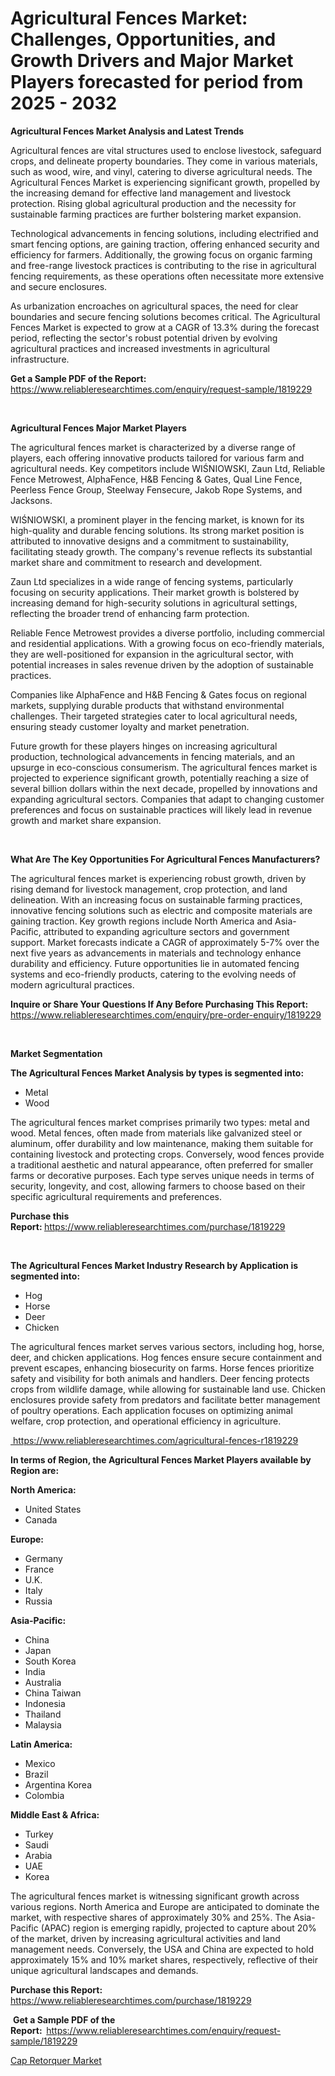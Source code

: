 <p><h1>Agricultural Fences Market: Challenges, Opportunities, and Growth Drivers and Major Market Players forecasted for period from 2025 - 2032</h1></p><p><strong>Agricultural Fences Market Analysis and Latest Trends</strong></p>
<p><p>Agricultural fences are vital structures used to enclose livestock, safeguard crops, and delineate property boundaries. They come in various materials, such as wood, wire, and vinyl, catering to diverse agricultural needs. The Agricultural Fences Market is experiencing significant growth, propelled by the increasing demand for effective land management and livestock protection. Rising global agricultural production and the necessity for sustainable farming practices are further bolstering market expansion.</p><p>Technological advancements in fencing solutions, including electrified and smart fencing options, are gaining traction, offering enhanced security and efficiency for farmers. Additionally, the growing focus on organic farming and free-range livestock practices is contributing to the rise in agricultural fencing requirements, as these operations often necessitate more extensive and secure enclosures. </p><p>As urbanization encroaches on agricultural spaces, the need for clear boundaries and secure fencing solutions becomes critical. The Agricultural Fences Market is expected to grow at a CAGR of 13.3% during the forecast period, reflecting the sector's robust potential driven by evolving agricultural practices and increased investments in agricultural infrastructure.</p></p>
<p><strong>Get a Sample PDF of the Report:&nbsp;</strong> <a href="https://www.reliableresearchtimes.com/enquiry/request-sample/1819229?utm_campaign=2476&utm_medium=2&utm_source=Github&utm_content=ia&utm_term=18022025&utm_id=agricultural-fences">https://www.reliableresearchtimes.com/enquiry/request-sample/1819229</a></p>
<p>&nbsp;</p>
<p><strong>Agricultural Fences Major Market Players</strong></p>
<p><p>The agricultural fences market is characterized by a diverse range of players, each offering innovative products tailored for various farm and agricultural needs. Key competitors include WIŚNIOWSKI, Zaun Ltd, Reliable Fence Metrowest, AlphaFence, H&B Fencing & Gates, Qual Line Fence, Peerless Fence Group, Steelway Fensecure, Jakob Rope Systems, and Jacksons.</p><p>WIŚNIOWSKI, a prominent player in the fencing market, is known for its high-quality and durable fencing solutions. Its strong market position is attributed to innovative designs and a commitment to sustainability, facilitating steady growth. The company's revenue reflects its substantial market share and commitment to research and development.</p><p>Zaun Ltd specializes in a wide range of fencing systems, particularly focusing on security applications. Their market growth is bolstered by increasing demand for high-security solutions in agricultural settings, reflecting the broader trend of enhancing farm protection. </p><p>Reliable Fence Metrowest provides a diverse portfolio, including commercial and residential applications. With a growing focus on eco-friendly materials, they are well-positioned for expansion in the agricultural sector, with potential increases in sales revenue driven by the adoption of sustainable practices.</p><p>Companies like AlphaFence and H&B Fencing & Gates focus on regional markets, supplying durable products that withstand environmental challenges. Their targeted strategies cater to local agricultural needs, ensuring steady customer loyalty and market penetration.</p><p>Future growth for these players hinges on increasing agricultural production, technological advancements in fencing materials, and an upsurge in eco-conscious consumerism. The agricultural fences market is projected to experience significant growth, potentially reaching a size of several billion dollars within the next decade, propelled by innovations and expanding agricultural sectors. Companies that adapt to changing customer preferences and focus on sustainable practices will likely lead in revenue growth and market share expansion.</p></p>
<p>&nbsp;</p>
<p><strong>What Are The Key Opportunities For Agricultural Fences Manufacturers?</strong></p>
<p><p>The agricultural fences market is experiencing robust growth, driven by rising demand for livestock management, crop protection, and land delineation. With an increasing focus on sustainable farming practices, innovative fencing solutions such as electric and composite materials are gaining traction. Key growth regions include North America and Asia-Pacific, attributed to expanding agriculture sectors and government support. Market forecasts indicate a CAGR of approximately 5-7% over the next five years as advancements in materials and technology enhance durability and efficiency. Future opportunities lie in automated fencing systems and eco-friendly products, catering to the evolving needs of modern agricultural practices.</p></p>
<p><strong>Inquire or Share Your Questions If Any Before Purchasing This Report:</strong> <a href="https://www.reliableresearchtimes.com/enquiry/pre-order-enquiry/1819229?utm_campaign=2476&utm_medium=2&utm_source=Github&utm_content=ia&utm_term=18022025&utm_id=agricultural-fences">https://www.reliableresearchtimes.com/enquiry/pre-order-enquiry/1819229</a></p>
<p>&nbsp;</p>
<p><strong>Market Segmentation</strong></p>
<p><strong>The Agricultural Fences Market Analysis by types is segmented into:</strong></p>
<p><ul><li>Metal</li><li>Wood</li></ul></p>
<p><p>The agricultural fences market comprises primarily two types: metal and wood. Metal fences, often made from materials like galvanized steel or aluminum, offer durability and low maintenance, making them suitable for containing livestock and protecting crops. Conversely, wood fences provide a traditional aesthetic and natural appearance, often preferred for smaller farms or decorative purposes. Each type serves unique needs in terms of security, longevity, and cost, allowing farmers to choose based on their specific agricultural requirements and preferences.</p></p>
<p><strong>Purchase this Report:&nbsp;</strong><a href="https://www.reliableresearchtimes.com/purchase/1819229?utm_campaign=2476&utm_medium=2&utm_source=Github&utm_content=ia&utm_term=18022025&utm_id=agricultural-fences">https://www.reliableresearchtimes.com/purchase/1819229</a></p>
<p>&nbsp;</p>
<p><strong>The Agricultural Fences Market Industry Research by Application is segmented into:</strong></p>
<p><ul><li>Hog</li><li>Horse</li><li>Deer</li><li>Chicken</li></ul></p>
<p><p>The agricultural fences market serves various sectors, including hog, horse, deer, and chicken applications. Hog fences ensure secure containment and prevent escapes, enhancing biosecurity on farms. Horse fences prioritize safety and visibility for both animals and handlers. Deer fencing protects crops from wildlife damage, while allowing for sustainable land use. Chicken enclosures provide safety from predators and facilitate better management of poultry operations. Each application focuses on optimizing animal welfare, crop protection, and operational efficiency in agriculture.</p></p>
<p><a href="https://www.reliableresearchtimes.com/agricultural-fences-r1819229?utm_campaign=2476&utm_medium=2&utm_source=Github&utm_content=ia&utm_term=18022025&utm_id=agricultural-fences">&nbsp;https://www.reliableresearchtimes.com/agricultural-fences-r1819229</a></p>
<p><strong>In terms of Region, the Agricultural Fences Market Players available by Region are:</strong></p>
<p>
    <p> <strong> North America: </strong>
        <ul>
            <li>United States</li>
            <li>Canada</li>
        </ul>
        </p> 
    <p> <strong> Europe: </strong>
        <ul>
            <li>Germany</li>
            <li>France</li>
            <li>U.K.</li>
            <li>Italy</li>
            <li>Russia</li>
        </ul>
        </p> 
    <p> <strong> Asia-Pacific: </strong>
        <ul>
            <li>China</li>
            <li>Japan</li>
            <li>South Korea</li>
            <li>India</li>
            <li>Australia</li>
            <li>China Taiwan</li>
            <li>Indonesia</li>
            <li>Thailand</li>
            <li>Malaysia</li>
        </ul>
        </p> 
    <p> <strong> Latin America: </strong>
        <ul>
            <li>Mexico</li>
            <li>Brazil</li>
            <li>Argentina Korea</li>
            <li>Colombia</li>
        </ul>
        </p> 
    <p> <strong> Middle East & Africa: </strong>
        <ul>
            <li>Turkey</li>
            <li>Saudi</li>
            <li>Arabia</li>
            <li>UAE</li>
            <li>Korea</li>
        </ul>
    </p>
    </p>
<p><p>The agricultural fences market is witnessing significant growth across various regions. North America and Europe are anticipated to dominate the market, with respective shares of approximately 30% and 25%. The Asia-Pacific (APAC) region is emerging rapidly, projected to capture about 20% of the market, driven by increasing agricultural activities and land management needs. Conversely, the USA and China are expected to hold approximately 15% and 10% market shares, respectively, reflective of their unique agricultural landscapes and demands.</p></p>
<p><strong>Purchase this Report: </strong><a href="https://www.reliableresearchtimes.com/purchase/1819229?utm_campaign=2476&utm_medium=2&utm_source=Github&utm_content=ia&utm_term=18022025&utm_id=agricultural-fences">https://www.reliableresearchtimes.com/purchase/1819229</a></p>
<p>&nbsp;<strong>Get a Sample PDF of the Report:&nbsp;&nbsp;</strong><a href="https://www.reliableresearchtimes.com/enquiry/request-sample/1819229?utm_campaign=2476&utm_medium=2&utm_source=Github&utm_content=ia&utm_term=18022025&utm_id=agricultural-fences">https://www.reliableresearchtimes.com/enquiry/request-sample/1819229</a></p>
<p><strong></strong></p>
<p><p><a href="https://github.com/pimanoruman/Market-Research-Report-List-1/blob/main/cap-retorquer-market.md?utm_campaign=2476&utm_medium=2&utm_source=Github&utm_content=ia&utm_term=18022025&utm_id=agricultural-fences">Cap Retorquer Market</a></p></p>